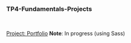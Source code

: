 ### TP4-Fundamentals-Projects

<br>

[Project: Portfolio](https://nayhlaingoo.github.io/TP4-Fundamentals-Projects/portfolio/) **Note**: In progress (using Sass)
<br><br>
